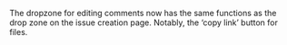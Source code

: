 The dropzone for editing comments now has the same functions as the drop zone on the issue creation page. Notably, the ‘copy link’ button for files.
